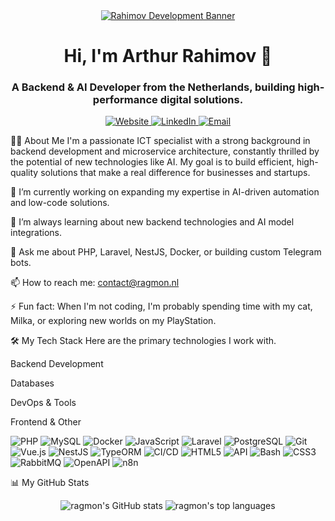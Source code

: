 <div align="center">
<a href="https://ragmon.nl" target="_blank">
<img src="https://www.google.com/search?q=https://placehold.co/1200x300/10B981/F9FAFB%3Ftext%3DRahimov%2BDevelopment" alt="Rahimov Development Banner">
</a>
</div>

<h1 align="center">Hi, I'm Arthur Rahimov 👋</h1>
<h3 align="center">A Backend & AI Developer from the Netherlands, building high-performance digital solutions.</h3>

<p align="center">
<a href="https://ragmon.nl" target="_blank">
<img src="https://www.google.com/search?q=https://img.shields.io/badge/Website-10B981%3Fstyle%3Dfor-the-badge%26logo%3Dgoogle-chrome%26logoColor%3Dwhite" alt="Website">
</a>
<a href="https://www.linkedin.com/in/arthur-rahimov" target="_blank">
<img src="https://www.google.com/search?q=https://img.shields.io/badge/LinkedIn-0077B5%3Fstyle%3Dfor-the-badge%26logo%3Dlinkedin%26logoColor%3Dwhite" alt="LinkedIn">
</a>
<a href="mailto:contact@ragmon.nl">
<img src="https://www.google.com/search?q=https://img.shields.io/badge/Email-D14836%3Fstyle%3Dfor-the-badge%26logo%3Dgmail%26logoColor%3Dwhite" alt="Email">
</a>
</p>

👨‍💻 About Me
I'm a passionate ICT specialist with a strong background in backend development and microservice architecture, constantly thrilled by the potential of new technologies like AI. My goal is to build efficient, high-quality solutions that make a real difference for businesses and startups.

🔭 I’m currently working on expanding my expertise in AI-driven automation and low-code solutions.

🌱 I’m always learning about new backend technologies and AI model integrations.

💬 Ask me about PHP, Laravel, NestJS, Docker, or building custom Telegram bots.

📫 How to reach me: contact@ragmon.nl

⚡ Fun fact: When I'm not coding, I'm probably spending time with my cat, Milka, or exploring new worlds on my PlayStation.

🛠️ My Tech Stack
Here are the primary technologies I work with.

Backend Development

Databases

DevOps & Tools

Frontend & Other

<img src="https://www.google.com/search?q=https://img.shields.io/badge/php-%2523777BB4.svg%3Fstyle%3Dfor-the-badge%26logo%3Dphp%26logoColor%3Dwhite" alt="PHP">

<img src="https://www.google.com/search?q=https://img.shields.io/badge/mysql-%252300f.svg%3Fstyle%3Dfor-the-badge%26logo%3Dmysql%26logoColor%3Dwhite" alt="MySQL">

<img src="https://www.google.com/search?q=https://img.shields.io/badge/docker-%25230db7ed.svg%3Fstyle%3Dfor-the-badge%26logo%3Ddocker%26logoColor%3Dwhite" alt="Docker">

<img src="https://www.google.com/search?q=https://img.shields.io/badge/javascript-%2523323330.svg%3Fstyle%3Dfor-the-badge%26logo%3Djavascript%26logoColor%3D%2523F7DF1E" alt="JavaScript">

<img src="https://www.google.com/search?q=https://img.shields.io/badge/laravel-%2523FF2D20.svg%3Fstyle%3Dfor-the-badge%26logo%3Dlaravel%26logoColor%3Dwhite" alt="Laravel">

<img src="https://www.google.com/search?q=https://img.shields.io/badge/postgresql-%2523316192.svg%3Fstyle%3Dfor-the-badge%26logo%3Dpostgresql%26logoColor%3Dwhite" alt="PostgreSQL">

<img src="https://www.google.com/search?q=https://img.shields.io/badge/git-%2523F05033.svg%3Fstyle%3Dfor-the-badge%26logo%3Dgit%26logoColor%3Dwhite" alt="Git">

<img src="https://www.google.com/search?q=https://img.shields.io/badge/vue.js-%252335495e.svg%3Fstyle%3Dfor-the-badge%26logo%3Dvuedotjs%26logoColor%3D%25234FC08D" alt="Vue.js">

<img src="https://www.google.com/search?q=https://img.shields.io/badge/nestjs-%2523E0234E.svg%3Fstyle%3Dfor-the-badge%26logo%3Dnestjs%26logoColor%3Dwhite" alt="NestJS">

<img src="https://www.google.com/search?q=https://img.shields.io/badge/TypeORM-262627%3Fstyle%3Dfor-the-badge%26logo%3Dtypeorm%26logoColor%3Dwhite" alt="TypeORM">

<img src="https://www.google.com/search?q=https://img.shields.io/badge/CI%252FCD-2088FF%3Fstyle%3Dfor-the-badge%26logo%3Dgitlab%26logoColor%3Dwhite" alt="CI/CD">

<img src="https://www.google.com/search?q=https://img.shields.io/badge/html5-%2523E34F26.svg%3Fstyle%3Dfor-the-badge%26logo%3Dhtml5%26logoColor%3Dwhite" alt="HTML5">

<img src="https://www.google.com/search?q=https://img.shields.io/badge/API-REST-orange%3Fstyle%3Dfor-the-badge" alt="API">



<img src="https://www.google.com/search?q=https://img.shields.io/badge/bash-%25234EAA25.svg%3Fstyle%3Dfor-the-badge%26logo%3Dgnu-bash%26logoColor%3Dwhite" alt="Bash">

<img src="https://www.google.com/search?q=https://img.shields.io/badge/css3-%25231572B6.svg%3Fstyle%3Dfor-the-badge%26logo%3Dcss3%26logoColor%3Dwhite" alt="CSS3">

<img src="https://www.google.com/search?q=https://img.shields.io/badge/RabbitMQ-FF6600%3Fstyle%3Dfor-the-badge%26logo%3Drabbitmq%26logoColor%3Dwhite" alt="RabbitMQ">



<img src="https://www.google.com/search?q=https://img.shields.io/badge/OpenAPI-6BA539%3Fstyle%3Dfor-the-badge%26logo%3Dopenapi-initiative%26logoColor%3Dwhite" alt="OpenAPI">

<img src="https://www.google.com/search?q=https://img.shields.io/badge/n8n-1F8263%3Fstyle%3Dfor-the-badge%26logo%3Dn8n%26logoColor%3Dwhite" alt="n8n">

📊 My GitHub Stats
<p align="center">
<img src="https://www.google.com/search?q=https://github-readme-stats.vercel.app/api%3Fusername%3Dragmon%26show_icons%3Dtrue%26theme%3Ddracula%26include_all_commits%3Dtrue%26count_private%3Dtrue" alt="ragmon's GitHub stats" />
<img src="https://www.google.com/search?q=https://github-readme-stats.vercel.app/api/top-langs/%3Fusername%3Dragmon%26layout%3Dcompact%26langs_count%3D8%26theme%3Ddracula" alt="ragmon's top languages" />
</p>